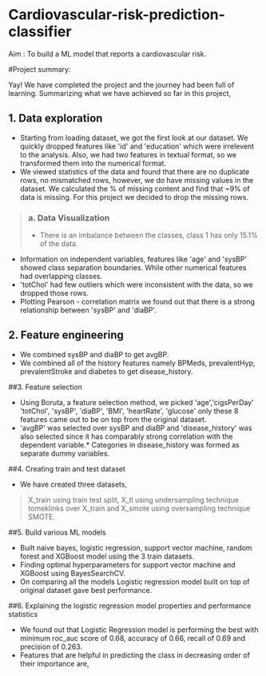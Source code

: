 # Cardiovascular-risk-prediction-classifier
Aim : To build a ML model that reports a cardiovascular risk.

#Project summary:

Yay! We have completed the project and the journey had been full of learning. Summarizing what we have achieved so far in this project, 
## 1. Data exploration
 * Starting from loading dataset, we got the first look at our dataset. We quickly dropped features like 'id' and 'education' which were irrelevent to the analysis. Also, we had two features in textual format, so we transformed them into the numerical format. 
 * We viewed statistics of the data and found that there are no duplicate rows, no mismatched rows, however, we do have missing values in the dataset. We calculated the % of missing content and find that ~9% of data is missing. For this project we decided to drop the missing rows.

> ### a. Data Visualization
> * There is an imbalance between the classes, class 1 has only 15.1% of the data. 
* Information on independent variables, features like 'age' and 'sysBP' showed class separation boundaries. While other numerical features had overlapping classes. 
* 'totChol' had few outliers which were inconsistent with the data, so we dropped those rows.
* Plotting Pearson - correlation matrix we found out that there is a strong relationship between 'sysBP' and 'diaBP'.

## 2. Feature engineering
* We combined sysBP and diaBP to get avgBP.
* We combined all of the history features namely BPMeds, prevalentHyp, prevalentStroke and diabetes to get disease_history.

##3.  Feature selection
* Using Boruta, a feature selection method, we picked 'age','cigsPerDay' 'totChol', 'sysBP', 'diaBP', 'BMI', 'heartRate', 'glucose' only these 8 features came out to be on top from the original dataset.
* 'avgBP' was selected over sysBP and diaBP and 'disease_history' was also selected since it has comparably strong correlation with the dependent variable.* Categories in disease_history was formed as separate dummy variables.

##4. Creating train and test dataset
* We have created three datasets, 
> X_train using train test split, X_tl using undersampling technique tomeklinks over X_train and X_smote using oversampling technique SMOTE. 

##5. Build various ML models
* Built naive bayes, logistic regression, support vector machine, random forest and XGBoost model using the 3 train datasets.
* Finding optimal hyperparameters for support vector machine and XGBoost using BayesSearchCV.
* On comparing all the models Logistic regression model built on top of original dataset gave best performance.

##6. Explaining the logistic regression model properties and performance statistics
* We found out that Logistic Regression model is performing the best with minimum roc_auc score of 0.68, accuracy of 0.66, recall of 0.69 and precision of 0.263. 
* Features that are helpful in predicting the class in decreasing order of their importance are, 
